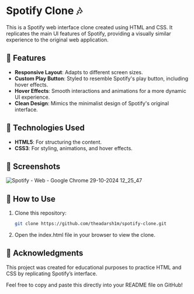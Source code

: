 # Spotify Clone 🎶

This is a Spotify web interface clone created using HTML and CSS. It replicates the main UI features of Spotify, providing a visually similar experience to the original web application.

## 🌟 Features

- **Responsive Layout**: Adapts to different screen sizes.
- **Custom Play Button**: Styled to resemble Spotify's play button, including hover effects.
- **Hover Effects**: Smooth interactions and animations for a more dynamic UI experience.
- **Clean Design**: Mimics the minimalist design of Spotify's original interface.

## 🚀 Technologies Used

- **HTML5**: For structuring the content.
- **CSS3**: For styling, animations, and hover effects.

## 📸 Screenshots
![Spotify - Web - Google Chrome 29-10-2024 12_25_47](https://github.com/user-attachments/assets/e751aadf-0ea1-45ad-85f6-2a41d12fd445)

## 📂 How to Use

1. Clone this repository:

   ```bash
   git clone https://github.com/theadarsh1m/spotify-clone.git

2. Open the index.html file in your browser to view the clone.

## 🎉 Acknowledgments
This project was created for educational purposes to practice HTML and CSS by replicating Spotify’s interface.

Feel free to copy and paste this directly into your README file on GitHub!

